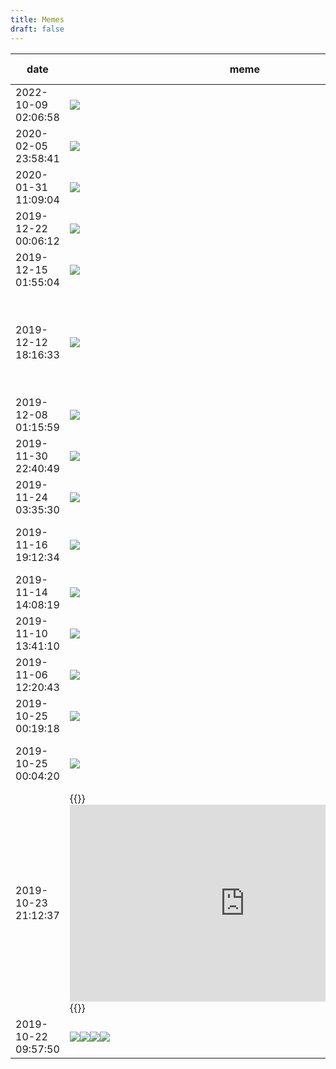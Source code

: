 ```yaml
---
title: Memes
draft: false
---
```


|date|meme|fun commentary|
|-|-|-|
|2022-10-09 02:06:58|![](https://sun9-50.userapi.com/impg/UbgpF_YEiorEHUEFI9zr-_GW4R4wjLgn1zqtpQ/lRbhzCi__2M.jpg?size=459x44&quality=96&sign=c6f461d9c60b49620b3a43642477bfc7&c_uniq_tag=m62GbKob2qfbkCzQyZTZU_f-oL5_Hn1u1sGhVJBOzQ8&type=album)||
|2020-02-05 23:58:41|![](https://sun9-8.userapi.com/impg/c855528/v855528072/1e5be2/MpeLcdXX5A4.jpg?size=1280x790&quality=96&sign=f92ca3a044933b74d162e90bdd1ecc63&c_uniq_tag=EaiiyWflJCjVdGjmhLJWKkH5WGqjizIU11Gjwa_kWDY&type=album)|Беременна в 16|
|2020-01-31 11:09:04|![](https://sun9-44.userapi.com/impg/c854532/v854532237/1ddab5/QN6cMVn_9yI.jpg?size=1280x640&quality=96&sign=5f52c0d1857b57b7121d49dd528aba4d&c_uniq_tag=AC2_LQdoOU64CmcEtKmuuPImT71QiiDolddxYoluNTM&type=album)|Сиди не рыпайся|
|2019-12-22 00:06:12|![](https://sun9-35.userapi.com/impg/c853524/v853524149/1ae623/aG0ncGF8Au8.jpg?size=802x712&quality=96&sign=d23f1397e91a1e832cd524751238d32f&c_uniq_tag=UKq2n2t5SZZXBXvoqoyEjCFVXTs5gst3Kf2cDVp89Dk&type=album)|???|
|2019-12-15 01:55:04|![](https://sun9-60.userapi.com/impg/GDnFRv9MrYzNuiEr-6CwHTZFEB0f5STdbFrhYQ/2kDFuI17F4Y.jpg?size=763x1080&quality=96&sign=3651ae7114c60d0730b5d62707c4c28f&c_uniq_tag=TrOeciO4LUiQwCTzS8Bs9F1f2oJPWhK486lQ-jES7Lc&type=album)|PS: lyat nadpis poehala|
|2019-12-12 18:16:33|![](https://sun9-82.userapi.com/impg/c857320/v857320257/8317c/IK-Dx-Pg0yE.jpg?size=244x408&quality=96&sign=04b77dc395e033948d2de8a7c0254f51&c_uniq_tag=e-IzErQioBk1FINAqO6dWluQtron5UrSB-NIffLC-jw&type=album)|Шутки от адмена с контрольной по теорверу TODO: ЗАМАЗАТЬ ИМЯ НА КАРТИНКЕ|
|2019-12-08 01:15:59|![](https://sun9-16.userapi.com/impg/pGQZ0oIvDzRfQpKrxY7PWU53sjEjVn_Mmp5Gog/OmfmWOxHvV0.jpg?size=1069x290&quality=96&sign=422f7cd9dd0f98aed40a7034679959db&c_uniq_tag=PlFrXvWxkpJDcxmQO_L_2v7US0csN9Sir9dC2dzepM0&type=album)||
|2019-11-30 22:40:49|![](https://sun9-33.userapi.com/impg/c855736/v855736868/18a92c/iepVtmIixw8.jpg?size=708x536&quality=96&sign=b4eced0a0e6687817015eceaeb1600a4&c_uniq_tag=S8fxaFmup1htAztQOr5jLjiIby-kp-FXzPbz4fYBsec&type=album)||
|2019-11-24 03:35:30|![](https://sun9-81.userapi.com/impg/c853620/v853620501/179735/lvTdYlqcrB4.jpg?size=232x335&quality=96&sign=e0c68ea99898a7ad8f0a8c48efa7ca46&c_uniq_tag=dII9YQLNdzRgCxIBQzlcVbahnz6uEnYKwWnU4Fl0p-s&type=album)|Anime in real life|
|2019-11-16 19:12:34|![](/img/vk/z7m1bhPoWxk.jpg)|Любая теорема о перестановке пределов|
|2019-11-14 14:08:19|![](/img/vk/UDLRUrAnXEw.jpg)|ml meme|
|2019-11-10 13:41:10|![](/img/vk/ilLt6gLUkKc.jpg)||
|2019-11-06 12:20:43|![](/img/vk/eQQWmHQJVlo.jpg)|Как справиться с депрессией|
|2019-10-25 00:19:18|![](/img/vk/9xx7rIEbCJs.jpg)||
|2019-10-25 00:04:20|[![](/img/vk/xicRRtFlVJc.jpg)](https://ru.wikipedia.org/wiki/%D0%A2%D0%B5%D0%BE%D1%80%D0%B5%D0%BC%D0%B0_%D0%BF%D1%80%D0%B5%D0%B4%D1%81%D1%82%D0%B0%D0%B2%D0%BB%D0%B5%D0%BD%D0%B8%D0%B9_%D0%A0%D0%B8%D1%81%D0%B0)|Это я, читаю теорему Риса о представлении|
|2019-10-23 21:12:37|{{<rawhtml>}}<iframe width="560" height="315" src="https://www.youtube.com/embed/nQzJ8WGuY-o" title="YouTube video player" frameborder="0" allow="accelerometer; autoplay; clipboard-write; encrypted-media; gyroscope; picture-in-picture" allowfullscreen></iframe>{{</rawhtml>}}|Всплакнул с концовки|
|2019-10-22 09:57:50|![](/img/vk/pCKZMp6bi78.jpg)![](/img/vk/Oj9JXB55BkM.jpg)![](/img/vk/Gtej1oVYAMc.jpg)![](/img/vk/dppkOr3syD8.jpg)||
